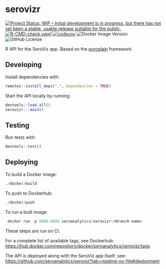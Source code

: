 # serovizr

<!-- badges: start -->
[![Project Status: WIP – Initial development is in progress, but there has not yet been a stable, usable release suitable for the public.](https://www.repostatus.org/badges/latest/wip.svg)](https://www.repostatus.org/#wip)
[![R-CMD-check.yaml](https://github.com/seroanalytics/serovizr/actions/workflows/R-CMD-check.yaml/badge.svg)](https://github.com/seroanalytics/serovizr/actions/workflows/R-CMD-check.yaml)
[![codecov](https://codecov.io/gh/seroanalytics/serovizr/graph/badge.svg?token=oFACWrbYep)](https://codecov.io/gh/seroanalytics/serovizr)
![Docker Image Version](https://img.shields.io/docker/v/seroanalytics/serovizr?logo=docker)
![GitHub License](https://img.shields.io/github/license/seroanalytics/serovizr)
<!-- badges: end -->

R API for the SeroViz app. Based on the [porcelain](https://github.com/reside-ic/porcelain) framework.

## Developing
Install dependencies with:

```r
remotes::install_deps(".", dependencies = TRUE)
```

Start the API locally by running:

```r
devtools::load_all()
serovizr:::main()
```

## Testing
Run tests with:

```r
devtools::test()
```

## Deploying

To build a Docker image:

``` r
./docker/build
```

To push to Dockerhub:

``` r
./docker/push
```


To run a built image:

``` r
 docker run -p 8888:8888 seroanalytics/serovizr:<branch-name>
```

These steps are run on CI.

For a complete list of available tags, see Dockerhub: 
https://hub.docker.com/repository/docker/seroanalytics/serovizr/tags

The API is deployed along with the SeroViz app itself; see:
https://github.com/seroanalytics/seroviz?tab=readme-ov-file#deployment
